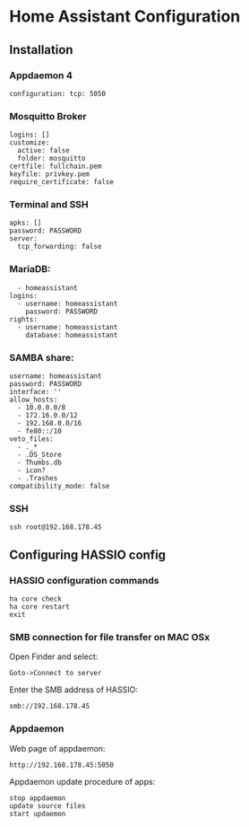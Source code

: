 # Home Assistant Configuration

## Installation

### Appdaemon 4
`
configuration: tcp: 5050
`

### Mosquitto Broker
```
logins: []
customize:
  active: false
  folder: mosquitto
certfile: fullchain.pem
keyfile: privkey.pem
require_certificate: false
```
### Terminal and SSH
```authorized_keys: []
apks: []
password: PASSWORD
server:
  tcp_forwarding: false
```
### MariaDB:
```databases:
  - homeassistant
logins:
  - username: homeassistant
    password: PASSWORD
rights:
  - username: homeassistant
    database: homeassistant
```
### SAMBA share:
```workgroup: WORKGROUP
username: homeassistant
password: PASSWORD
interface: ''
allow_hosts:
  - 10.0.0.0/8
  - 172.16.0.0/12
  - 192.168.0.0/16
  - fe80::/10
veto_files:
  - ._*
  - .DS_Store
  - Thumbs.db
  - icon?
  - .Trashes
compatibility_mode: false
```

### SSH
```
ssh root@192.168.178.45
````

## Configuring HASSIO config
### HASSIO configuration commands
```
ha core check
ha core restart
exit
````

### SMB connection for file transfer on MAC OSx
Open Finder and select:
```
Goto->Connect to server
```
Enter the SMB address of HASSIO:
```
smb://192.168.178.45
```

### Appdaemon
Web page of appdaemon:
```
http://192.168.178.45:5050
```
Appdaemon update procedure of apps:
```
stop appdaemon
update source files
start updaemon
```